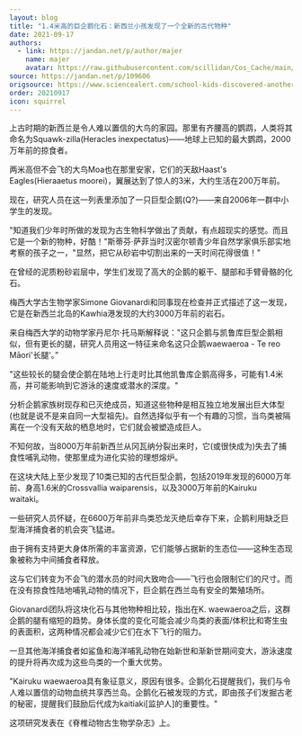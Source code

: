 ```yaml
---
layout: blog
title: "1.4米高的巨企鹅化石：新西兰小孩发现了一个全新的古代物种"
date: 2021-09-17
authors:
  - link: https://jandan.net/p/author/majer
    name: majer
    avatar: https://raw.githubusercontent.com/scillidan/Cos_Cache/main/avater/jin.png
source: https://jandan.net/p/109606
origsource: https://www.sciencealert.com/school-kids-discovered-another-giant-penguin-fossil-in-new-zealand-with-long-legs
order: 20210917
icon: squirrel
---
```


上古时期的新西兰是令人难以置信的大鸟的家园。那里有齐腰高的鹦鹉，人类将其命名为Squawk-zilla(Heracles inexpectatus)——地球上已知的最大鹦鹉，2000万年前的掠食者。

两米高但不会飞的大鸟Moa也在那里安家，它们的天敌Haast's Eagles(Hieraaetus moorei)，翼展达到了惊人的3米，大约生活在200万年前。

现在，研究人员在这一列表里添加了一只巨型企鹅(Q?)——来自2006年一群中小学生的发现。

"知道我们少年时所做的发现为古生物科学做出了贡献，有点超现实的感觉。而且它是一个新的物种，好酷！"斯蒂芬·萨菲当时汉密尔顿青少年自然学家俱乐部实地考察的孩子之一，"显然，把它从砂岩中切割出来的一天时间花得很值！"

在曾经的泥质粉砂岩层中，学生们发现了高大的企鹅的躯干、腿部和手臂骨骼的化石。

梅西大学古生物学家Simone Giovanardi和同事现在检查并正式描述了这一发现，它是在新西兰北岛的Kawhia港发现的大约3000万年前的岩石。

来自梅西大学的动物学家丹尼尔·托马斯解释说："这只企鹅与凯鲁库巨型企鹅相似，但有更长的腿，研究人员用这一特征来命名这只企鹅waewaeroa - Te reo Māori'长腿'。”

"这些较长的腿会使企鹅在陆地上行走时比其他凯鲁库企鹅高得多，可能有1.4米高，并可能影响到它游泳的速度或潜水的深度。"

分析企鹅家族树现存和已灭绝成员，知道这些物种是相互独立地发展出巨大体型(也就是说不是来自同一大型祖先)。自然选择似乎有一个有趣的习惯，当鸟类被隔离在一个没有天敌的栖息地时，它们就会被塑造成巨人。

不知何故，当8000万年前新西兰从冈瓦纳分裂出来时，它(或很快成为)失去了捕食性哺乳动物，使那里成为进化实验的理想熔炉。

在这块大陆上至少发现了10类已知的古代巨型企鹅，包括2019年发现的6000万年前、身高1.6米的Crossvallia waiparensis，以及3000万年前的Kairuku waitaki。

一些研究人员怀疑，在6600万年前非鸟类恐龙灭绝后幸存下来，企鹅利用缺乏巨型海洋捕食者的机会突飞猛进。

由于拥有支持更大身体所需的丰富资源，它们能够占据新的生态位——这种生态现象被称为中间捕食者释放。

这与它们转变为不会飞的潜水员的时间大致吻合——飞行也会限制它们的尺寸。而在没有掠食性陆地哺乳动物的情况下，巨企鹅在西兰岛有安全的繁殖场所。

Giovanardi团队将这块化石与其他物种相比较，指出在K. waewaeroa之后，这群企鹅的腿有缩短的趋势。身体长度的变化可能会减少鸟类的表面/体积比和寄生虫的表面积，这两种情况都会减少它们在水下飞行的阻力。

一旦其他海洋捕食者如鲨鱼和海洋哺乳动物在始新世和渐新世期间变大，游泳速度的提升将再次成为这些鸟类的一个重大优势。

"Kairuku waewaeroa具有象征意义，原因有很多。企鹅化石提醒我们，我们与令人难以置信的动物血统共享西兰岛。企鹅化石被发现的方式，即由孩子们发掘古老的秘密，提醒我们鼓励后代成为kaitiaki\[监护人\]的重要性。"

这项研究发表在《脊椎动物古生物学杂志》上。